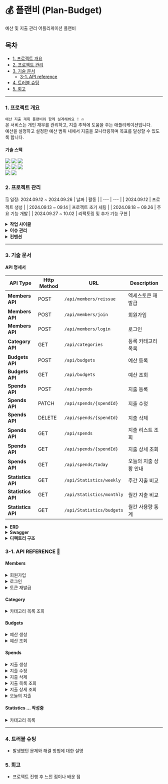 # 💰 플랜비 (Plan-Budget)
예산 및 지출 관리 어플리케이션 플랜비

## 목차
- [1. 프로젝트 개요](#1-프로젝트-개요)
- [2. 프로젝트 관리](#2-프로젝트-관리)
- [3. 기술 문서](#3-기술-문서)
  - [3-1. API reference](#3-1-api-reference)
- [4. 트러블 슈팅](#4-트러블-슈팅)
- [5. 회고](#5-회고)

---

### 1. 프로젝트 개요
` 예산 지출 계획 플랜비와 함께 설계해봐요 ! 🔥 ` <br>
본 서비스는 개인 재무를 관리하고, 지출 추적에 도움을 주는 애플리케이션입니다. <br>
예산을 설정하고 설정한 예산 범위 내에서 지출을 모니터링하며 목표를 달성할 수 있도록 합니다.

#### 기술 스택
<div align=left> 
  <img src="https://img.shields.io/badge/java 17-007396?style=for-the-badge&logo=java&logoColor=white">
  <img src="https://img.shields.io/badge/spring boot-6DB33F?style=for-the-badge&logo=springboot&logoColor=white">
  <img src="https://img.shields.io/badge/spring data jpa-6DB33F?style=for-the-badge&logo=spring&logoColor=white">
</div>

<div align=left> 
  <img src="https://img.shields.io/badge/mariadb-003545?style=for-the-badge&logo=mariadb&logoColor=white">
  <img src="https://img.shields.io/badge/docker-2496ED?style=for-the-badge&logo=docker&logoColor=white">
  <img src="https://img.shields.io/badge/dbeaver-372923?style=for-the-badge&logo=dbeaver&logoColor=white">
</div>

<div align=left> 
  <img src="https://img.shields.io/badge/intellij IDEA-000085?style=for-the-badge&logo=intellijidea&logoColor=white">
  <img src="https://img.shields.io/badge/Github-181717?style=for-the-badge&logo=Github&logoColor=white">
</div>

### 2. 프로젝트 관리
🗓️ 일정: 2024.09.12 ~ 2024.09.26
| 날짜 | 활동 |
| --- | --- |
| 2024.09.12 | 프로젝트 생성 |
| 2024.09.13 ~ 09.14 | 프로젝트 초기 세팅 |
| 2024.09.18 ~ 09.26 | 주요 기능 개발 |
| 2024.09.27 ~ 10.02 | 리팩토링 및 추가 기능 구현 |

</details>

<details>
<summary><strong>작업 사이클</strong></summary>

```
1. 이슈 생성
2. 브랜치 생성
3. 코드 작성
4. PR 생성
5. 기능 브랜치 PR push
6. main 브랜치로 Merge
```

</details>

<details>
<summary><strong>이슈 관리</strong></summary>
<img src=https://github.com/user-attachments/assets/7a7194f5-17f1-4632-9be1-c2efa7fa47a5>
</details>

<details>
<summary><strong>컨벤션</strong></summary>

- **Branch**
    - **전략**

      | Branch Type | Description |
      | --- | --- |
      | `main` | 개인 프로젝트이므로 개발 브랜치를 나누지 않고 진행. 기능 개발후 바로 merge |
      | `feature` | 개발할 branch, 기능 단위로 생성하기, 할 일 issue 등록 후 branch 생성 및 작업 |

    - **네이밍**
        - `{header}/#{issue number}`
        - 예) `feat/#1`

- **커밋 메시지 규칙**
    ```bash
    > [HEADER] : 기능 요약
    
    - [CHORE]: 내부 파일 수정
    - [FEAT] : 새로운 기능 구현
    - [ADD] : FEAT 이외의 부수적인 코드 추가, 라이브러리 추가, 새로운 파일 생성 시
    - [FIX] : 코드 수정, 버그, 오류 해결
    - [DEL] : 쓸모없는 코드 삭제
    - [DOCS] : README나 WIKI 등의 문서 개정
    - [MOVE] : 프로젝트 내 파일이나 코드의 이동
    - [RENAME] : 파일 이름의 변경
    - [MERGE]: 다른 브렌치를 merge하는 경우
    - [STYLE] : 코드가 아닌 스타일 변경을 하는 경우
    - [INIT] : Initial commit을 하는 경우
    - [REFACTOR] : 로직은 변경 없는 클린 코드를 위한 코드 수정
    
    ex) [FEAT] 게시글 목록 조회 API 구현
    ex) [FIX] 내가 작성하지 않은 리뷰 볼 수 있는 버그 해결
    ```
</details>

---

### 3. 기술 문서

<strong>API 명세서</strong>

| API Type         | Http Method | URL                         | Description |
|------------------|-------------|-----------------------------|---------------- |
| **Members API**  | POST        | `/api/members/reissue`      | 엑세스토큰 재발급| 
| **Members API**  | POST        | `/api/members/join`         | 회원가입        |
| **Members API**  | POST        | `/api/members/login`        | 로그인          |
| **Category API** | GET         | `/api/categories`           | 등록 카테고리 목록|
| **Budgets API**  | POST        | `/api/budgets`              | 예산 등록      |
| **Budgets API**  | GET         | `/api/budgets`              | 예산 조회      |
| **Spends API**   | POST        | `/api/spends`            | 지출 등록      |
| **Spends API**   | PATCH       | `/api/spends/{spendId}`  | 지출 수정      |
| **Spends API**   | DELETE      | `/api/spends/{spendId}`  | 지출 삭제      |
| **Spends API**   | GET         | `/api/spends`            | 지출 리스트 조회  |
| **Spends API**   | GET         | `/api/spends/{spendId}`  | 지출 상세 조회   |
| **Spends API**   | GET         | `/api/spends/today`       | 오늘의 지출 상황 안내  |
| **Statistics API** | GET       | `/api/Statistics/weekly`  | 주간 지출 비교  |
| **Statistics API** | GET       | `/api/Statistics/monthly`  | 월간 지출 비교 |
| **Statistics API** | GET       | `/api/Statistics/budgets`  | 월간 사용량 통계 |

<details>
<summary><strong>ERD</strong></summary>
<img src=https://github.com/user-attachments/assets/8f8552be-2321-42c0-aefe-d9b0ffc974a9>
</details>

<details>
<summary><strong>Swagger</strong></summary>
<img src=https://github.com/user-attachments/assets/fc67b07e-a0dd-4bac-8679-2122570f2410>
</details>

<details>
<summary><strong>디렉토리 구조</strong></summary>
  
```plaintext
   ├─main
│  ├─generated
│  │  └─com
│  │      └─project
│  │          └─planb
│  │              └─domain
│  │                  ├─budget
│  │                  │  └─entity
│  │                  │          QBudget.java
│  │                  │          
│  │                  ├─category
│  │                  │  └─entity
│  │                  │          QCategory.java
│  │                  │          
│  │                  ├─member
│  │                  │  └─entity
│  │                  │          QMember.java
│  │                  │          
│  │                  └─spend
│  │                      └─entity
│  │                              QSpend.java
│  │                              
│  ├─java
│  │  └─com
│  │      └─project
│  │          └─planb
│  │              │  PlanbApplication.java
│  │              │  
│  │              ├─common
│  │              │  ├─config
│  │              │  │      QueryDslConfig.java
│  │              │  │      RedisConfig.java
│  │              │  │      SecurityConfig.java
│  │              │  │      SwaggerConfig.java
│  │              │  │      
│  │              │  ├─exception
│  │              │  │      CustomException.java
│  │              │  │      ErrorCode.java
│  │              │  │      ErrorResponse.java
│  │              │  │      GlobalExceptionHandler.java
│  │              │  │      
│  │              │  ├─security
│  │              │  │  ├─details
│  │              │  │  │      PrincipalDetails.java
│  │              │  │  │      PrincipalDetailsService.java
│  │              │  │  │      
│  │              │  │  ├─dto
│  │              │  │  │      RefreshToken.java
│  │              │  │  │      TokenRequestDto.java
│  │              │  │  │      TokenResDto.java
│  │              │  │  │      
│  │              │  │  ├─jwt
│  │              │  │  │  │  JwtTokenProvider.java
│  │              │  │  │  │  
│  │              │  │  │  └─filter
│  │              │  │  │          JwtAuthenticationFilter.java
│  │              │  │  │          
│  │              │  │  └─repository
│  │              │  │          RefreshTokenRepository.java
│  │              │  │          
│  │              │  └─utils
│  │              │          NotificationUtils.java
│  │              │          
│  │              ├─domain
│  │              │  ├─budget
│  │              │  │  ├─controller
│  │              │  │  │      BudgetController.java
│  │              │  │  │      
│  │              │  │  ├─dto
│  │              │  │  │  ├─req
│  │              │  │  │  │      BudgetCreateReqDto.java
│  │              │  │  │  │      BudgetPeriodReqDto.java
│  │              │  │  │  │      
│  │              │  │  │  └─res
│  │              │  │  │          BudgetCreateResDto.java
│  │              │  │  │          BudgetResDto.java
│  │              │  │  │          
│  │              │  │  ├─entity
│  │              │  │  │      Budget.java
│  │              │  │  │      
│  │              │  │  ├─repository
│  │              │  │  │      BudgetRepository.java
│  │              │  │  │      
│  │              │  │  └─service
│  │              │  │          BudgetService.java
│  │              │  │          
│  │              │  ├─category
│  │              │  │  ├─controller
│  │              │  │  │      CategoryController.java
│  │              │  │  │      
│  │              │  │  ├─dto
│  │              │  │  │      CategoryResDto.java
│  │              │  │  │      
│  │              │  │  ├─entity
│  │              │  │  │      Category.java
│  │              │  │  │      
│  │              │  │  ├─enums
│  │              │  │  │      CategoryType.java
│  │              │  │  │      
│  │              │  │  ├─init
│  │              │  │  │      CategoryInit.java
│  │              │  │  │      
│  │              │  │  ├─repository
│  │              │  │  │      CategoryRepository.java
│  │              │  │  │      
│  │              │  │  └─service
│  │              │  │          CategoryService.java
│  │              │  │          
│  │              │  ├─member
│  │              │  │  ├─controller
│  │              │  │  │      MemberController.java
│  │              │  │  │      
│  │              │  │  ├─dto
│  │              │  │  │      MemberJoinReqDto.java
│  │              │  │  │      MemberLoginReqDto.java
│  │              │  │  │      
│  │              │  │  ├─entity
│  │              │  │  │      Member.java
│  │              │  │  │      
│  │              │  │  ├─repository
│  │              │  │  │      MemberRepository.java
│  │              │  │  │      
│  │              │  │  └─service
│  │              │  │          MemberService.java
│  │              │  │          
│  │              │  └─spend
│  │              │      ├─controller
│  │              │      │      SpendController.java
│  │              │      │      
│  │              │      ├─dto
│  │              │      │  ├─req
│  │              │      │  │      SpendReqDto.java
│  │              │      │  │      
│  │              │      │  └─res
│  │              │      │          SpendDetailDto.java
│  │              │      │          SpendResDto.java
│  │              │      │          TodaySpendDto.java
│  │              │      │          
│  │              │      ├─entity
│  │              │      │      Spend.java
│  │              │      │      
│  │              │      ├─repository
│  │              │      │  │  SpendQRepository.java
│  │              │      │  │  SpendRepository.java
│  │              │      │  │  
│  │              │      │  └─impl
│  │              │      │          SpendQRepositoryImpl.java
│  │              │      │          
│  │              │      └─service
│  │              │              SpendService.java
│  │              │              
│  │              └─feature
│  │                  ├─controller
│  │                  │      ConsultingController.java
│  │                  │      StatisticsController.java
│  │                  │      
│  │                  ├─dto
│  │                  │  ├─req
│  │                  │  │      StatisticsPeriodReqDto.java
│  │                  │  │      
│  │                  │  └─res
│  │                  │          BudgetStatisticsDto.java
│  │                  │          StatisticsDto.java
│  │                  │          
│  │                  └─service
│  │                          ConsultingService.java
│  │                          StatisticsService.java
│  │                          
│  └─resources
│      │  application.properties
│      │  application.yml
│      │  
│      ├─static
│      └─templates
└─test
    └─java
        └─com
            └─project
                └─planb
                    │  PlanbApplicationTests.java
                    │  
                    └─service
                            BudgetServiceTest.java
                            CategoryServiceTest.java
                            StatisticsServiceTest.java

```

</details>


### 3-1. API REFERENCE 📃
#### Members
<details>
  <summary>회원가입</summary>
  <br>
  아이디와 비밀번호를 입력한 회원가입
  
#### Request

| Field          | Type      | Description     |
|:---------------|:----------|:----------------|
| `account`      | `String`  | (Required) 계정   |
| `password`     | `String`  | (Required) 비밀번호 |

`POST /api/members/join`
```json
{
  "account": "account",
  "password": "1234",
}
```
#### Response
```text
200 OK
회원가입이 성공적으로 완료되었습니다.
```

```text
공백 입력 400 Bad Request 
중복 아이디 입력 409 Conflict
```
</details>
<details>
  <summary>로그인</summary>
  <br>
  아이디와 비밀번호를 입력해 로그인합니다.<br>
  로그인 성공 시 accessToken, refreshToken 동시 발급됩니다.

#### Request

| Field          | Type      | Description     |
|:---------------|:----------|:----------------|
| `account`      | `String`  | (Required) 계정   |
| `password`     | `String`  | (Required) 비밀번호 |

`POST /api/members/login`
```json
{
  "account": "account",
  "password": "1234",
}
```
#### Response
```text
200 OK
{
    "accessToken": "eyJhbGciOiJIUzUxMiJ9.eyJzdWIiOiJ3YW50...",
    "refreshToken": "eyJhbGciOiJIUzUxMiJ9.eyJzdWIiOiJ3YW50ZWQxIiwiaWF0IjoxNz...."
}
```

```text
존재하지 않는 계정 404 NOT FOUND
로그인 실패 401 Unauthorized
```
</details>

<details>
  <summary>토큰 재발급</summary>
  <br>
  유효한 refreshToken이 레디스 서버 내에 존재하면 accessToken을 재발급 받을 수 있습니다. 
  
#### Request  

| Field | Type | Description |  
|:---------------|:----------|:------------------------|  
| `RefreshToken` | `String` | (Required) refreshToken |  

`POST /api/members/reissue`  
```json  
{  
"refreshToken": "eyJhbGciOiJIUzUxMiJ9.eyJzdWIiOiJ3YW50ZWQxIiwiaWF0IjoxNz...."  
}  
```  
#### Response  
refreshToken은 유지, accessToken은 재발급  
```json  
{  
"accessToken": "eyJhbGciOiJIUzUxMiJ9.eyJzdWIiOiJ3YW50...",  
"refreshToken": "eyJhbGciOiJIUzUxMiJ9.eyJzdWIiOiJ3YW50ZWQxIiwiaWF0IjoxNz...."  
}  
```  
</details>

#### Category
<details>
  <summary>카테고리 목록 조회</summary>
  <br>
  사용자는 init data로 들어간 열가지의 기본 카테고리 목록을 조회할 수 있습니다.
  
#### Response
`GET /api/categories`
```json
[
    {
        "id": 1,
        "categoryName": "식비"
    },
    {
        "id": 2,
        "categoryName": "교통비"
    },
    {
        "id": 3,
        "categoryName": "간식"
    },...
```
</details>

#### Budgets

<details>
  <summary>예산 생성</summary>
  <br>
  사용자는 유효한 카테고리 내에서 년/월별 예산 생성을 할 수 있습니다.
  
#### Request

| Field          | Type      | Description     |
|:---------------|:----------|:----------------|
| `categoryId`   | `Long`  | (Required) 카테고리 id값  |
| `amount`     | `Integer`  | (Required) 예산 총액 0이상의 값 |
| `year`     | `Integer`  | (Required) 년도 |
| `month`     | `int`  | (Required) 1~12월 내 범위 |

`POST /api/budgets`
```json
{
  "categoryId": "1",
  "amount": 200000,
  "year": 2024,
  "month": 11
}
```
#### Response
```json
{
    "id": 34,
    "categoryName": "식비",
    "year": 2024,
    "month": 11,
    "amount": 200000
}
```
```text
년/월 중복 카테고리 등록 404 NOT FOUND
카테고리 미지정, 필드 값 예외 400 BAD Request
```
</details>

<details>
  <summary>예산 조회</summary>
  <br>
  사용자는 예산 총액과 카테고리별 예산을 조회할 수 있습니다.<br>
  Query Params 값이 없을 때는 현재 년, 월을 기준으로 조회됩니다. 
  <br><br>
  
| Query Params Field  | Type      | Description     |
|:---------------|:----------|:----------------|
| `year`   | `Integer`  | 조회 할 년도  |
| `month`     | `Integer`  | 조회 할 월 |

#### Response
`GET /api/budgets` ( 2024-10 Data.now )
```json
{
    "totalAmount": 200000, --- 등록 예산 총액
    "budgets": [ --- 카테고리 별 예산 목록
        {
            "id": 33,
            "categoryName": "식비",
            "year": 2024,
            "month": 10,
            "amount": 200000
        }
    ]
}
```

`GET /api/budgets?year=2024&month=8`
```json
{
    "totalAmount": 1160000,
    "budgets": [
        {
            "id": 15,
            "categoryName": "간식",
            "year": 2024,
            "month": 8,
            "amount": 50000
        },
        {
            "id": 16,
            "categoryName": "주거비",
            "year": 2024,
            "month": 8,
            "amount": 600000
        },....
```
</details>

#### Spends

<details>
  <summary>지출 생성</summary>
  <br>
  사용자는 카테고리별 지출을 생성할 수 있습니다.<br>
  지출 생성 시 `지출 합계에 포함` 여부를 선택할 수 있습니다. (기본 값 false = 포함)
  
#### Request

| Field          | Type      | Description     |
|:---------------|:----------|:----------------|
| `categoryId`      | `Long`  | (Required) 카테고리 id   |
| `amount`     | `Integer`  | 지출액 - 0이상 |
| `memo`     | `string`  | 메모 |
| `spendAt`     | `LocalDate`  | (Required) 날짜 |
| `isExcludedSum`    | `Boolean`  | 지출 합 유무|

`POST /api/spends`

```json
{
    "categoryId": 2,
    "amount": 7000,
    "memo": "택시비",
    "spendAt": "2024-10-02"
    "isExcludedSum" : false & true
}
```

#### Response
```json
{
    "categoryId": 2,
    "amount": 7000,
    "memo": "택시비",
    "spendAt": "2024-10-02",
    "isExcludedSum": false
}
```

```text
필드 값 예외 400 BAD Request
```
</details>

<details>
  <summary>지출 수정</summary>
  <br>
  사용자는 등록한 지출 정보를 모두 수정할 수 있습니다.
  
#### Request
`PATCH /api/spends/{spendId}`
```json
{
    "categoryId": 2,
    "amount": 8000, --- 변경
    "memo": "택시비",
    "spendAt": "2024-10-02"
    "isExcludedSum" : true --- 변경
}

```
#### Response
```json
200 OK
```

```text
존재하지 않는 지출 정보 404 NOT FOUND
```
</details>

<details>
  <summary>지출 삭제</summary>
  <br>
  사용자는 등록한 지출 정보를 삭제할 수 있습니다.
  
`DELETE /api/spends/{spendId}`

#### Response
```json
204 No Content
```
```text
존재하지 않는 지출 정보 404 NOT FOUND
```
</details>

<details>
  <summary>지출 목록 조회</summary>
  <br>
  사용자는 등록한 지출 정보 동적 조회가 가능합니다.<br>
  필수적으로 ` 기간 `으로 조회하며 (`기간 미입력 시 현재 년/월의 1일부터 계산`), <br>
  조회된 내용의 모든 지출 합계와 카테고리별 지출 합계, 카테고리 별 지출 현황을 확인할 수 있습니다.<br>
  특정 카테고리 조회, 기간 내 최소(min) 최대(max) 금액 범위의 조회 또한 가능합니다. <br><br>
  
| Query Params Field  | Type      | Description     |
|:---------------|:----------|:----------------|
| `startDate`   | `LocalDate`  | 조회 시작 기간  |
| `endDate`     | `LocalDate`  | 조회 끝 기간 |
| `categoryId`     | `Long`  | 카테고리 ID |
| `minAmount`     | `Integer`  | 최소 금액 |
| `maxAmount`     | `Integer`  | 최대 금액 |

#### Response
`GET /api/spends?startDate=2024-08-01&endDate=2024-08-20`
```json
{
    "totalAmount": 347000, --- 지출 총합
    "categoryAmounts": { --- 카테고리 별 사용 금액
        "1": 15000,
        "2": 7000,
        "3": 5000,
        "4": 300000,
        "5": 20000
    },
    "spendList": [ --- 지출 목록
        {
            "id": 23,
            "spendAt": "2024-08-20",
            "categoryId": 5,
            "amount": 20000,
            "memo": "책 구입",
            "isExcludedSum": false
        },....
}

```

`GET /api/spends?startDate=2024-08-01&endDate=2024-08-20&categoryId=1&minAmount=10000&maxAmount=20000`
```json
{
    "totalAmount": 15000,
    "categoryAmounts": {
        "1": 15000
    },
    "spendList": [
        {
            "id": 19,
            "spendAt": "2024-08-01",
            "categoryId": 1,
            "amount": 15000,
            "memo": "점심 식사",
            "isExcludedSum": false
        }
    ]
}
```
</details>

<details>
  <summary>지출 상세 조회</summary>
  <br>
  사용자는 지출 상세 조회가 가능합니다
  <br><br>

#### Response
`GET /api/spends/21`
```json
{
    "id": 21,
    "spendAt": "2024-08-10",
    "categoryId": 3,
    "categoryName": "간식",
    "amount": 5000,
    "memo": "커피",
    "isExcludedSum": false
}
```

```text
지출 정보 존재하지 않을 시 404 NOT Found
```
</details>

<details>
  <summary>오늘의 지출</summary>
  <br>
  사용자는 오늘의 지출 내역을 알림으로 받을 수 있습니다. (Scheduled: 매일 오후 8시 실행) <br>
  오늘 사용한 총 지출액, 등록한 예산 범위 내 하루 추천 사용액, 총 위험도, 카테고리 별 추천 사용액과 위험도 등을 알려줍니다.
  <br>
  
#### Response
`GET /api/spends/today`

```json
{
    "totalSpentAmount": 7000, --- 오늘 사용한 지출
    "recommendedAmount": 1613, --- (등록 예산 / 일수) 하루 지출 추천 사용액
    "totalRisk": 434.0, --- 위험도
    "categories": [ --- 카테고리 별
        {
            "categoryName": "교통비",
            "todayRecommendedAmount": 1613, --- 카테고리 별 추천 사용액
            "spentAmount": 7000,
            "risk": 434.0
        }
    ],
}
```
```
안녕하세요, wanted1님! 오늘의 지출 정보입니다:
총 지출: 7000원
추천 지출: 1613원
위험도: 434.00%
카테고리별 지출: 교통비: 7000원 (위험도: 434.00%)
```

```text
지출 정보 없을 시 : 지출 데이터가 없습니다.
```
</details>

#### Statistics ... 작성중

<details>
  <summary>카테고리 목록</summary>
  <br>
  설명
  
#### Request
`POST /api/members/join`
```json
{
  
}
```
| Field          | Type      | Description     |
|:---------------|:----------|:----------------|
| ``      | `string`  | (Required) 계정   |
| ``     | `string`  | (Required) 비밀번호 |

#### Response
```text
OK
```

```text
BAD
```
</details>

---
### 4. 트러블 슈팅
- 발생했던 문제와 해결 방법에 대한 설명

### 5. 회고
- 프로젝트 진행 후 느낀 점이나 배운 점
